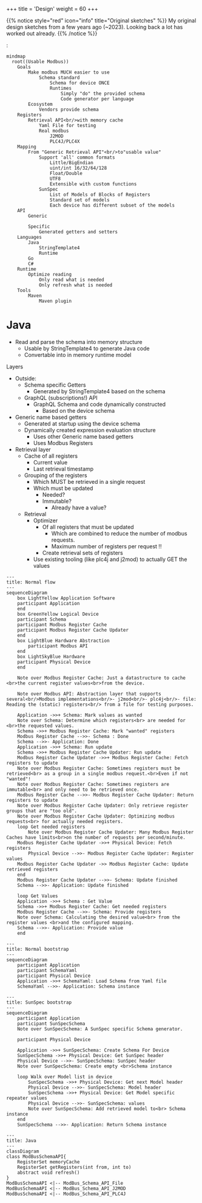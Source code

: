 +++
title = 'Design'
weight = 60
+++

{{% notice style="red" icon="info" title="Original sketches" %}}
My original design sketches from a few years ago (~2023). Looking back a lot has worked out already.
{{% /notice %}}

:


```mermaid
mindmap
  root((Usable Modbus))
    Goals
        Make modbus MUCH easier to use
            Schema standard
                Schema for device ONCE
                Runtimes
                    Simply "do" the provided schema
                    Code generator per language
        Ecosystem
            Vendors provide schema
    Registers
        Retrieval API<br/>with memory cache
            Yaml File for testing
            Real modbus
                J2MOD
                PLC4J/PLC4X
    Mapping
        From "Generic Retrieval API"<br/>to"usable value"
            Support 'all' common formats
                Little/BigEndian
                uint/int 16/32/64/128
                Float/Double
                UTF8
                Extensible with custom functions
            SunSpec
                List of Models of Blocks of Registers
                Standard set of models
                Each device has different subset of the models
    API
        Generic

        Specific
            Generated getters and setters
    Languages
        Java
            StringTemplate4
            Runtime
        Go
        C#
    Runtime
        Optimize reading
            Only read what is needed
            Only refresh what is needed
    Tools
        Maven
            Maven plugin
```

Java
===
* Read and parse the schema into memory structure
    * Usable by StringTemplate4 to generate Java code
    * Convertable into in memory runtime model

Layers
- Outside:
    - Schema specific Getters
        - Generated by StringTemplate4 based on the schema
    - GraphQL (subscriptions!) API
        - GraphQL Schema and code dynamically constructed
            - Based on the device schema
- Generic name based getters
    - Generated at startup using the device schema
    - Dynamically created expression evaluation structure
        - Uses other Generic name based getters
        - Uses Modbus Registers
- Retrieval layer
    - Cache of all registers
        - Current value
        - Last retrieval timestamp
    - Grouping of the registers
        - Which MUST be retrieved in a single request
        - Which must be updated
            - Needed?
            - Immutable?
                - Already have a value?
    - Retrieval
        - Optimizer
            - Of all registers that must be updated
                - Which are combined to reduce the number of modbus requests.
                - Maximum number of registers per request !!
            - Create retrieval sets of registers
        - Use existing tooling (like plc4j and j2mod) to actually GET the values

```mermaid
---
title: Normal flow
---
sequenceDiagram
    box LightYellow Application Software
    participant Application
    end
    box GreenYellow Logical Device
    participant Schema
    participant Modbus Register Cache
    participant Modbus Register Cache Updater
    end
    box LightBlue Hardware Abstraction
        participant Modbus API
    end
    box LightSkyBlue Hardware
    participant Physical Device
    end

    Note over Modbus Register Cache: Just a datastructure to cache <br>the current register values<br>from the device.

    Note over Modbus API: Abstraction layer that supports several<br/>Modbus implementations<br/>- j2mod<br/>- plc4j<br/>- file: Reading the (static) registers<br/> from a file for testing purposes.

    Application ->>+ Schema: Mark values as wanted
    Note over Schema: Determine which registers<br> are needed for <br>the requested values.
    Schema ->>+ Modbus Register Cache: Mark "wanted" registers
    Modbus Register Cache -->>- Schema : Done
    Schema -->>- Application: Done
    Application ->>+ Schema: Run update
    Schema ->>+ Modbus Register Cache Updater: Run update
    Modbus Register Cache Updater ->>+ Modbus Register Cache: Fetch registers to update
    Note over Modbus Register Cache: Sometimes registers must be retrieved<br> as a group in a single modbus request.<br>Even if not "wanted"!
    Note over Modbus Register Cache: Sometimes registers are immutable<br> and only need to be retrieved once.
    Modbus Register Cache -->>- Modbus Register Cache Updater: Return registers to update
    Note over Modbus Register Cache Updater: Only retrieve register groups that are "too old".
    Note over Modbus Register Cache Updater: Optimizing modbus requests<br> for actually needed registers.
    loop Get needed registers
        Note over Modbus Register Cache Updater: Many Modbus Register Caches have limits<br>on the number of requests per second/minute.
    Modbus Register Cache Updater ->>+ Physical Device: Fetch registers
        Physical Device -->>- Modbus Register Cache Updater: Register values
    Modbus Register Cache Updater ->> Modbus Register Cache: Update retrieved registers
    end
    Modbus Register Cache Updater -->>- Schema: Update finished
    Schema -->>- Application: Update finished

    loop Get Values
    Application ->>+ Schema : Get Value
    Schema ->>+ Modbus Register Cache: Get needed registers
    Modbus Register Cache -->>- Schema: Provide registers
    Note over Schema: Calculating the desired value<br> from the register values <br>and the configured mapping.
    Schema -->>- Application: Provide value
    end
```

```mermaid
---
title: Normal bootstrap
---
sequenceDiagram
    participant Application
    participant SchemaYaml
    participant Physical Device
    Application ->>+ SchemaYaml: Load Schema from Yaml file
    SchemaYaml -->>- Application: Schema instance
```

```mermaid
---
title: SunSpec bootstrap
---
sequenceDiagram
    participant Application
    participant SunSpecSchema
    Note over SunSpecSchema: A SunSpec specific Schema generator.

    participant Physical Device

    Application ->>+ SunSpecSchema: Create Schema For Device
    SunSpecSchema ->>+ Physical Device: Get SunSpec header
    Physical Device -->>- SunSpecSchema: SunSpec header
    Note over SunSpecSchema: Create empty <br>Schema instance

    loop Walk over Model list in device
        SunSpecSchema ->>+ Physical Device: Get next Model header
        Physical Device -->>- SunSpecSchema: Model header
        SunSpecSchema ->>+ Physical Device: Get Model specific repeater values
        Physical Device -->>- SunSpecSchema: values
        Note over SunSpecSchema: Add retrieved model to<br> Schema instance
    end
    SunSpecSchema -->>- Application: Return Schema instance
```


```mermaid
---
title: Java
---
classDiagram
class ModBusSchemaAPI{
    RegisterSet memoryCache
    RegisterSet getRegisters(int from, int to)
    abstract void refresh()
}
ModBusSchemaAPI <|-- ModBus_Schema_API_File
ModBusSchemaAPI <|-- ModBus_Schema_API_J2MOD
ModBusSchemaAPI <|-- ModBus_Schema_API_PLC4J

```
